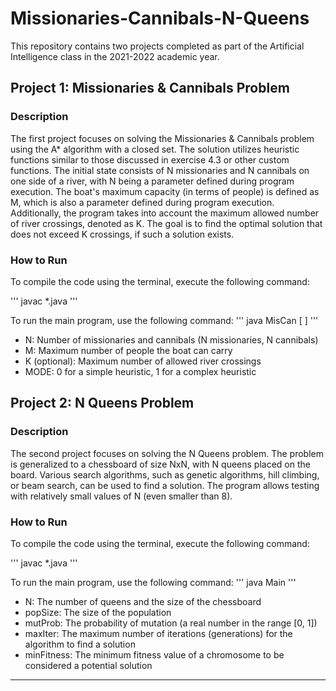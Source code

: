 # Missionaries-Cannibals-N-Queens
This repository contains two projects completed as part of the Artificial Intelligence class in the 2021-2022 academic year.

## Project 1: Missionaries & Cannibals Problem

### Description
The first project focuses on solving the Missionaries & Cannibals problem using the A* algorithm with a closed set. The solution utilizes heuristic functions similar to those discussed in exercise 4.3 or other custom functions. The initial state consists of N missionaries and N cannibals on one side of a river, with N being a parameter defined during program execution. The boat's maximum capacity (in terms of people) is defined as M, which is also a parameter defined during program execution. Additionally, the program takes into account the maximum allowed number of river crossings, denoted as K. The goal is to find the optimal solution that does not exceed K crossings, if such a solution exists.

### How to Run
To compile the code using the terminal, execute the following command:

'''
javac *.java
'''

To run the main program, use the following command:
'''
java MisCan <N> <M> [<K> <MODE>]
'''

- N: Number of missionaries and cannibals (N missionaries, N cannibals)
- M: Maximum number of people the boat can carry
- K (optional): Maximum number of allowed river crossings
- MODE: 0 for a simple heuristic, 1 for a complex heuristic

## Project 2: N Queens Problem

### Description
The second project focuses on solving the N Queens problem. The problem is generalized to a chessboard of size NxN, with N queens placed on the board. Various search algorithms, such as genetic algorithms, hill climbing, or beam search, can be used to find a solution. The program allows testing with relatively small values of N (even smaller than 8).

### How to Run
To compile the code using the terminal, execute the following command:

'''
javac *.java
'''


To run the main program, use the following command:
'''
java Main <N> <popSize> <mutProb> <maxIter> <minFitness>
'''

- N: The number of queens and the size of the chessboard
- popSize: The size of the population
- mutProb: The probability of mutation (a real number in the range [0, 1])
- maxIter: The maximum number of iterations (generations) for the algorithm to find a solution
- minFitness: The minimum fitness value of a chromosome to be considered a potential solution

---



